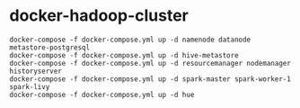 # docker-hadoop-cluster
    docker-compose -f docker-compose.yml up -d namenode datanode metastore-postgresql
    docker-compose -f docker-compose.yml up -d hive-metastore
    docker-compose -f docker-compose.yml up -d resourcemanager nodemanager historyserver
    docker-compose -f docker-compose.yml up -d spark-master spark-worker-1 spark-livy 
	docker-compose -f docker-compose.yml up -d hue 
